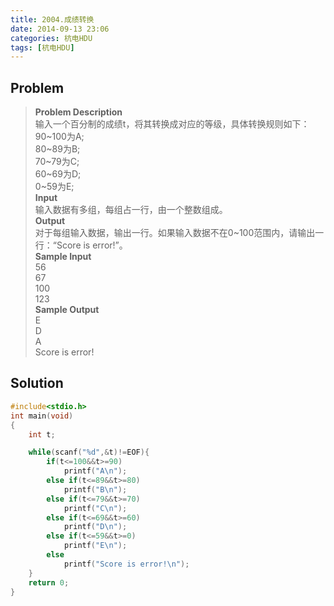```yaml
---
title: 2004.成绩转换
date: 2014-09-13 23:06
categories: 杭电HDU
tags: [杭电HDU]
---
```

## Problem
>**Problem Description**  
输入一个百分制的成绩t，将其转换成对应的等级，具体转换规则如下：  
90~100为A;  
80~89为B;  
70~79为C;  
60~69为D;  
0~59为E;  
**Input**  
输入数据有多组，每组占一行，由一个整数组成。  
**Output**  
对于每组输入数据，输出一行。如果输入数据不在0~100范围内，请输出一行：“Score is error!”。  
**Sample Input**  
56  
67  
100  
123  
**Sample Output**  
E  
D  
A  
Score is error!  

## Solution
```cpp
#include<stdio.h>
int main(void)
{
    int t;

	while(scanf("%d",&t)!=EOF){
		if(t<=100&&t>=90)
			printf("A\n");
		else if(t<=89&&t>=80)
			printf("B\n");
		else if(t<=79&&t>=70)
			printf("C\n");
		else if(t<=69&&t>=60)
			printf("D\n");
		else if(t<=59&&t>=0)
			printf("E\n");
		else
			printf("Score is error!\n");
	}
	return 0;
}
```
